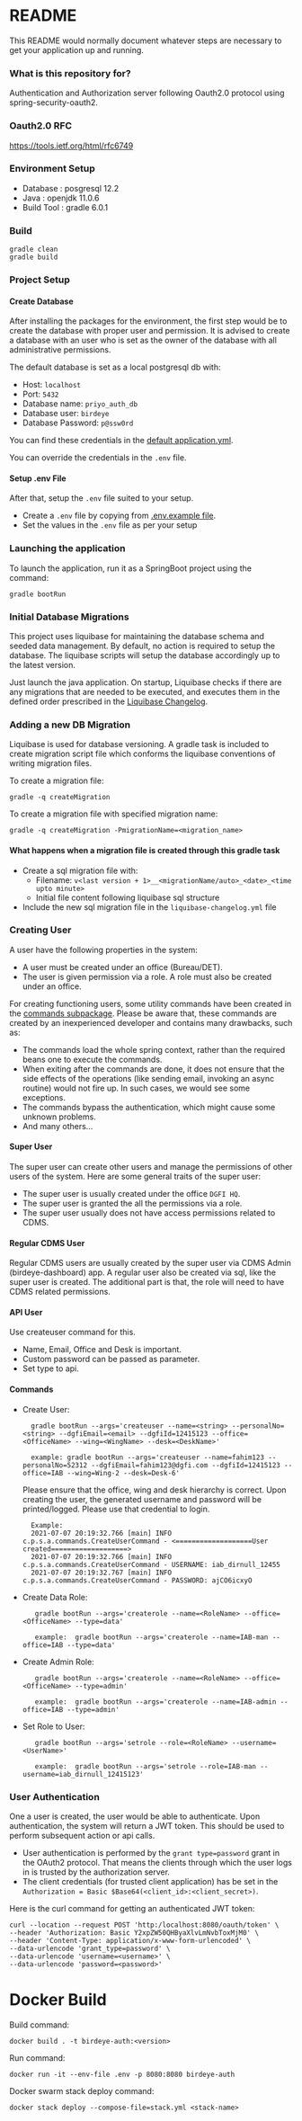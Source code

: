 # README #

This README would normally document whatever steps are necessary to get your application up and running.

### What is this repository for? ###

Authentication and Authorization server following Oauth2.0 protocol using spring-security-oauth2.


### Oauth2.0 RFC ###
https://tools.ietf.org/html/rfc6749



### Environment Setup ###

* Database : posgresql 12.2
* Java : openjdk 11.0.6
* Build Tool : gradle 6.0.1

### Build ###

    gradle clean
    gradle build
    
### Project Setup

#### Create Database
After installing the packages for the environment, the first step would be to create the database
with proper user and permission. It is advised to create a database with an user who is set as the owner
of the database with all administrative permissions.

The default database is set as a local postgresql db with:
 - Host: `localhost`
 - Port: `5432`
 - Database name: `priyo_auth_db`
 - Database user: `birdeye`
 - Database Password: `p@ssw0rd`
 
You can find these credentials in the [default application.yml](src/main/resources/application.yml).

You can override the credentials in the `.env` file. 

#### Setup .env File
After that, setup the `.env` file suited to your setup.
- Create a `.env` file by copying from [.env.example file](.env.example).
- Set the values in the `.env` file as per your setup

### Launching the application

To launch the application, run it as a SpringBoot project using the command:

    gradle bootRun


### Initial Database Migrations
This project uses liquibase for maintaining the database schema and seeded data management. By default, no action is
required to setup the database. The liquibase scripts will setup the database accordingly up to the latest version.

Just launch the java application. On startup, Liquibase checks if there are any migrations that are needed to be 
executed, and executes them in the defined order prescribed in the 
[Liquibase Changelog](src/main/resources/db/migration/liquibase-changelog.yml). 


### Adding a new DB Migration

Liquibase is used for database versioning. A gradle task is included to create migration script file
which conforms the liquibase conventions of writing migration files.

To create a migration file:
    
    gradle -q createMigration
    
To create a migration file with specified migration name:

    gradle -q createMigration -PmigrationName=<migration_name>
    
#### What happens when a migration file is created through this gradle task

* Create a sql migration file with:
    * Filename: `v<last version + 1>__<migrationName/auto>_<date>_<time upto minute>`
    * Initial file content following liquibase sql structure
* Include the new sql migration file in the `liquibase-changelog.yml` file

### Creating User
A user have the following properties in the system:
- A user must be created under an office (Bureau/DET).
- The user is given permission via a role. A role must also be created under an office.

For creating functioning users, some utility commands have been created in the
[commands subpackage](src/main/java/com/priyo/security/auth/commands). Please be aware that, 
these commands are created by an inexperienced developer and contains many drawbacks, such as:
- The commands load the whole spring context, rather than the required beans one to execute the commands.
- When exiting after the commands are done, it does not ensure that the side effects of the operations (like sending email, invoking an async routine)
would not fire up. In such cases, we would see some exceptions.
- The commands bypass the authentication, which might cause some unknown problems.
- And many others...


#### Super User
The super user can create other users and manage the permissions of other users of the system. Here are some general
traits of the super user:

- The super user is usually created under the office `DGFI HQ`. 
- The super user is granted the all the permissions via a role.
- The super user usually does not have access permissions related to CDMS.    


#### Regular CDMS User
Regular CDMS users are usually created by the super user via CDMS Admin (birdeye-dashboard) app. A regular user 
also be created via sql, like the super user is created. The additional part is that, the role will need to have CDMS related 
permissions.

#### API User
Use createuser command for this. 
- Name, Email, Office and Desk is important.
- Custom password can be passed as parameter.
- Set type to api.

#### Commands

- Create User:

        gradle bootRun --args='createuser --name=<string> --personalNo=<string> --dgfiEmail=<email> --dgfiId=12415123 --office=<OfficeName> --wing=<WingName> --desk=<DeskName>'
        
        example: gradle bootRun --args='createuser --name=fahim123 --personalNo=52312 --dgfiEmail=fahim123@dgfi.com --dgfiId=12415123 --office=IAB --wing=Wing-2 --desk=Desk-6'
    
    Please ensure that the office, wing and desk hierarchy is correct.
    Upon creating the user, the generated username and password will be printed/logged. Please use that credential to login.
    
        Example:
        2021-07-07 20:19:32.766 [main] INFO  c.p.s.a.commands.CreateUserCommand - <===================User created===================>
        2021-07-07 20:19:32.766 [main] INFO  c.p.s.a.commands.CreateUserCommand - USERNAME: iab_dirnull_12455
        2021-07-07 20:19:32.767 [main] INFO  c.p.s.a.commands.CreateUserCommand - PASSWORD: ajCO6icxyO
        


- Create Data Role:

         gradle bootRun --args='createrole --name=<RoleName> --office=<OfficeName> --type=data'
         
         example:  gradle bootRun --args='createrole --name=IAB-man --office=IAB --type=data'
         

- Create Admin Role:

         gradle bootRun --args='createrole --name=<RoleName> --office=<OfficeName> --type=admin'
         
         example:  gradle bootRun --args='createrole --name=IAB-admin --office=IAB --type=admin'
         
         
- Set Role to User:

         gradle bootRun --args='setrole --role=<RoleName> --username=<UserName>'
         
         example:  gradle bootRun --args='setrole --role=IAB-man --username=iab_dirnull_12415123'

### User Authentication

One a user is created, the user would be able to authenticate. Upon authentication, the system will return a JWT token.
This should be used to perform subsequent action or api calls.
- User authentication is performed by the `grant type=password` grant in the OAuth2 protocol. That means the clients through which the user logs in is trusted by the authorization server.
- The client credentials (for trusted client application) has be set in the `Authorization = Basic $Base64(<client_id>:<client_secret>)`.


Here is the curl command for getting an authenticated JWT token:

    curl --location --request POST 'http:/localhost:8080/oauth/token' \
    --header 'Authorization: Basic Y2xpZW50QHByaXlvLmNvbToxMjM0' \
    --header 'Content-Type: application/x-www-form-urlencoded' \
    --data-urlencode 'grant_type=password' \
    --data-urlencode 'username=<username>' \
    --data-urlencode 'password=<password>'
    
    
# Docker Build

Build command:

    docker build . -t birdeye-auth:<version>
    
Run command:

    docker run -it --env-file .env -p 8080:8080 birdeye-auth

Docker swarm stack deploy command:

    docker stack deploy --compose-file=stack.yml <stack-name>

